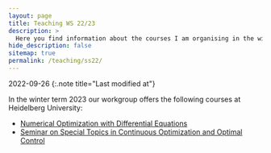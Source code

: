 ```yaml
---
layout: page
title: Teaching WS 22/23
description: >
  Here you find information about the courses I am organising in the winter term 2022/23.
hide_description: false
sitemap: true
permalink: /teaching/ss22/
---
```


2022-09-26
{:.note title="Last modified at"}

In the winter term 2023 our workgroup offers the following courses at Heidelberg University: 
  - [Numerical Optimization with Differential Equations][node]
  - [Seminar on Special Topics in Continuous Optimization and Optimal Control][sem]



[node]: node.md
[sem]: seminar.md

